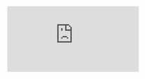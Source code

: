 ![alt tag](https://github.com/BesayMontesdeoca/DataMiningR/blob/master/RegresionLineal_Clasificacion/memoria.pdf)
